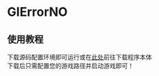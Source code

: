 # GIErrorNO
## 使用教程
下载源码配置环境即可运行或在[此处](https://github.com/baobaobaoPY/GIErrorON/edit/main/README.md)前往下载程序本体  
下载后只需配置您的游戏路径并启动游戏即可！
